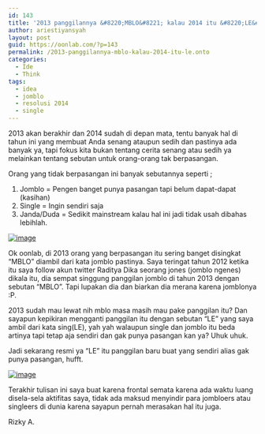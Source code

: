 ```yaml
---
id: 143
title: '2013 panggilannya &#8220;MBLO&#8221; kalau 2014 itu &#8220;LE&#8221;'
author: ariestiyansyah
layout: post
guid: https://oonlab.com/?p=143
permalink: /2013-panggilannya-mblo-kalau-2014-itu-le.onto
categories:
  - Ide
  - Think
tags:
  - idea
  - jomblo
  - resolusi 2014
  - single
---
```

2013 akan berakhir dan 2014 sudah di depan mata, tentu banyak hal di tahun ini yang membuat Anda senang ataupun sedih dan pastinya ada banyak ya, tapi fokus kita bukan tentang cerita senang atau sedih ya melainkan tentang sebutan untuk orang-orang tak berpasangan.

Orang yang tidak berpasangan ini banyak sebutannya seperti ;

1. Jomblo = Pengen banget punya pasangan tapi belum dapat-dapat (kasihan)  
2. Single = Ingin sendiri saja  
3. Janda/Duda = Sedikit mainstream kalau hal ini jadi tidak usah dibahas lebihlah.

[<img title="IMG_20131227_205649-picsay.jpg" class="aligncenter size-full" alt="image" src="http://oonlab.com/wp-content/uploads/2013/12/wpid-IMG_20131227_205649-picsay1.jpg" />][1] 

Ok oonlab, di 2013 orang yang berpasangan itu sering banget disingkat &#8220;MBLO&#8221; diambil dari kata jomblo pastinya. Saya teringat tahun 2012 ketika itu saya follow akun twitter Raditya Dika seorang jones (jomblo ngenes) dikala itu, dia sempat singgung panggilan jomblo di tahun 2013 dengan sebutan &#8220;MBLO&#8221;. Tapi lupakan dia dan biarkan dia merana karena jomblonya :P.

2013 sudah mau lewat nih mblo masa masih mau pake panggilan itu? Dan sayapun kepikiran mengganti panggilan itu dengan sebutan &#8220;LE&#8221; yang saya ambil dari kata sing(LE), yah yah walaupun single dan jomblo itu beda artinya tapi tetap aja sendiri dan gak punya pasangan kan ya? Uhuk uhuk.

Jadi sekarang resmi ya &#8220;LE&#8221; itu panggilan baru buat yang sendiri alias gak punya pasangan, hufft.

[<img title="IMG_20131227_204710-picsay.jpg" class="alignnone size-full" alt="image" src="http://oonlab.com/wp-content/uploads/2013/12/wpid-IMG_20131227_204710-picsay.jpg" />][2]

Terakhir tulisan ini saya buat karena frontal semata karena ada waktu luang disela-sela aktifitas saya, tidak ada maksud menyindir para jombloers atau singleers di dunia karena sayapun pernah merasakan hal itu juga.

Rizky A.

 [1]: http://oonlab.com/wp-content/uploads/2013/12/wpid-IMG_20131227_205649-picsay1.jpg
 [2]: http://oonlab.com/wp-content/uploads/2013/12/wpid-IMG_20131227_204710-picsay.jpg